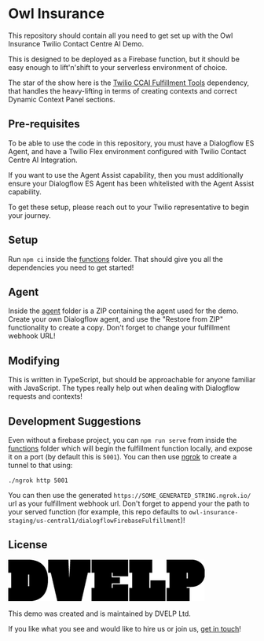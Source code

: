# Owl Insurance

This repository should contain all you need to get set up with the Owl Insurance Twilio Contact Centre AI Demo.

This is designed to be deployed as a Firebase function, but it should be easy enough to lift'n'shift to your serverless environment of choice.

The star of the show here is the [Twilio CCAI Fulfillment Tools](https://www.npmjs.com/package/twilio-ccai-fulfillment-tools) dependency, that handles the heavy-lifting in terms of creating contexts and correct Dynamic Context Panel sections.

## Pre-requisites

To be able to use the code in this repository, you must have a Dialogflow ES Agent, and have a Twilio Flex environment configured with Twilio Contact Centre AI Integration.

If you want to use the Agent Assist capability, then you must additionally ensure your Dialogflow ES Agent has been whitelisted with the Agent Assist capability.

To get these setup, please reach out to your Twilio representative to begin your journey.

## Setup

Run `npm ci` inside the [functions](functions) folder. That should give you all the dependencies you need to get started!

## Agent

Inside the [agent](agent) folder is a ZIP containing the agent used for the demo. Create your own Dialogflow agent, and use the "Restore from ZIP" functionality to create a copy. Don't forget to change your fulfillment webhook URL!

## Modifying

This is written in TypeScript, but should be approachable for anyone familiar with JavaScript. The types really help out when dealing with Dialogflow requests and contexts!

## Development Suggestions

Even without a firebase project, you can `npm run serve` from inside the [functions](functions) folder which will begin the fulfillment function locally, and expose it on a port (by default this is `5001`). You can then use [ngrok](https://ngrok.com/) to create a tunnel to that using:

```
./ngrok http 5001
```

You can then use the generated `https://SOME_GENERATED_STRING.ngrok.io/` url as your fulfillment webhook url. Don't forget to append your the path to your served function (for example, this repo defaults to `owl-insurance-staging/us-central1/dialogflowFirebaseFulfillment`)!

## License

[![DVELP logo](https://raw.githubusercontent.com/DVELP/cookbook/master/assets/dvelp-logo.png "DVELP logo")](http://dvelp.co.uk)

This demo was created and is maintained by DVELP Ltd.

If you like what you see and would like to hire us or join us, [get in touch](http://dvelp.co.uk)!
